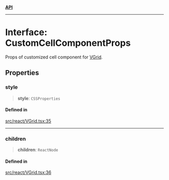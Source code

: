 [**API**](../../API.md)

***

# Interface: CustomCellComponentProps

Props of customized cell component for [VGrid](../functions/experimental_VGrid.md).

## Properties

### style

> **style**: `CSSProperties`

#### Defined in

[src/react/VGrid.tsx:35](https://github.com/inokawa/virtua/blob/8d5222c7e9c2619e43b1dc82d4eede5869ba50ca/src/react/VGrid.tsx#L35)

***

### children

> **children**: `ReactNode`

#### Defined in

[src/react/VGrid.tsx:36](https://github.com/inokawa/virtua/blob/8d5222c7e9c2619e43b1dc82d4eede5869ba50ca/src/react/VGrid.tsx#L36)
